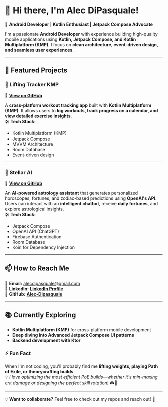# 👋 Hi there, I'm Alec DiPasquale! 

🚀 **Android Developer | Kotlin Enthusiast | Jetpack Compose Advocate**  

I'm a passionate **Android Developer** with experience building high-quality mobile applications using **Kotlin, Jetpack Compose, and Kotlin Multiplatform (KMP)**. I focus on **clean architecture, event-driven design, and seamless user experiences**.

---

## 🚀 Featured Projects

### 📱 **Lifting Tracker KMP**
🔗 [**View on GitHub**](https://github.com/Alec-Dipasquale/Lifting_Ledger_Showcase/tree/main)

A **cross-platform workout tracking app** built with **Kotlin Multiplatform (KMP)**. It allows users to **log workouts, track progress on a calendar, and view detailed exercise insights**.  
🛠 **Tech Stack:**  
- Kotlin Multiplatform (KMP)  
- Jetpack Compose  
- MVVM Architecture  
- Room Database  
- Event-driven design  

---

### 🔮 **Stellar AI**
🔗 [**View on GitHub**](https://github.com/Alec-Dipasquale/stellarai)

An **AI-powered astrology assistant** that generates personalized horoscopes, fortunes, and zodiac-based predictions using **OpenAI's API**. Users can interact with an **intelligent chatbot**, receive **daily fortunes**, and explore astrological insights.  
🛠 **Tech Stack:**  
- Jetpack Compose  
- OpenAI API (ChatGPT)  
- Firebase Authentication  
- Room Database  
- Koin for Dependency Injection  

---

## 📫 How to Reach Me  
🔹 **Email:** alecdipasquale@gmail.com  
🔹 **LinkedIn:** [**LinkedIn Profile**](https://www.linkedin.com/in/alec-t-dipasquale/)  
🔹 **GitHub:** [**Alec-Dipasquale**](https://github.com/Alec-Dipasquale)  

---

## 📚 Currently Exploring
- **Kotlin Multiplatform (KMP)** for cross-platform mobile development  
- **Deep diving into Advanced Jetpack Compose UI patterns**  
- **Backend development with Ktor**  

### ⚡ Fun Fact  
When I'm not coding, you'll probably find me **lifting weights, playing Path of Exile, or theorycrafting builds**.  
💡 *I love optimizing the most efficient PoE builds—whether it's min-maxing crit damage or designing the perfect skill rotation!* 🎮💪  

---

💡 **Want to collaborate?** Feel free to check out my repos and reach out! 🚀
